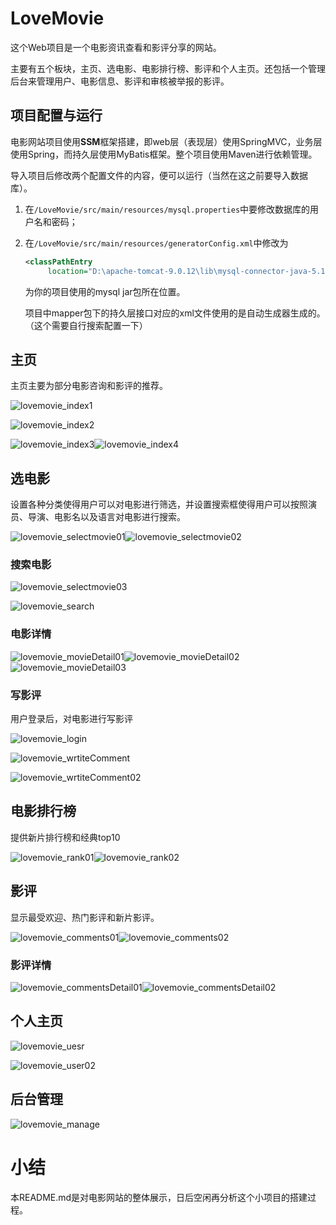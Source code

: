 # LoveMovie

这个Web项目是一个电影资讯查看和影评分享的网站。

主要有五个板块，主页、选电影、电影排行榜、影评和个人主页。还包括一个管理后台来管理用户、电影信息、影评和审核被举报的影评。

## 项目配置与运行

电影网站项目使用**SSM**框架搭建，即web层（表现层）使用SpringMVC，业务层使用Spring，而持久层使用MyBatis框架。整个项目使用Maven进行依赖管理。

导入项目后修改两个配置文件的内容，便可以运行（当然在这之前要导入数据库）。

1. 在`/LoveMovie/src/main/resources/mysql.properties`中要修改数据库的用户名和密码；

2. 在`/LoveMovie/src/main/resources/generatorConfig.xml`中修改为

   ```xml
   <classPathEntry
   		location="D:\apache-tomcat-9.0.12\lib\mysql-connector-java-5.1.36-bin.jar" />
   ```

   为你的项目使用的mysql jar包所在位置。

   项目中mapper包下的持久层接口对应的xml文件使用的是自动生成器生成的。（这个需要自行搜索配置一下）

## 主页

主页主要为部分电影咨询和影评的推荐。

![lovemovie_index1](https://myworld7-cnblog-img.oss-cn-beijing.aliyuncs.com/img/lovemovie_index1.png)

![lovemovie_index2](https://myworld7-cnblog-img.oss-cn-beijing.aliyuncs.com/img/lovemovie_index2.png)

![lovemovie_index3](https://myworld7-cnblog-img.oss-cn-beijing.aliyuncs.com/img/lovemovie_index3.png)![lovemovie_index4](https://myworld7-cnblog-img.oss-cn-beijing.aliyuncs.com/img/lovemovie_index4.png)

## 选电影

设置各种分类使得用户可以对电影进行筛选，并设置搜索框使得用户可以按照演员、导演、电影名以及语言对电影进行搜索。

![lovemovie_selectmovie01](https://myworld7-cnblog-img.oss-cn-beijing.aliyuncs.com/img/lovemovie_selectmovie01.png)![lovemovie_selectmovie02](https://myworld7-cnblog-img.oss-cn-beijing.aliyuncs.com/img/lovemovie_selectmovie02.png)

### 搜索电影

![lovemovie_selectmovie03](https://myworld7-cnblog-img.oss-cn-beijing.aliyuncs.com/img/lovemovie_selectmovie03.png)

![lovemovie_search](https://myworld7-cnblog-img.oss-cn-beijing.aliyuncs.com/img/lovemovie_search.png)

### 电影详情

![lovemovie_movieDetail01](https://myworld7-cnblog-img.oss-cn-beijing.aliyuncs.com/img/lovemovie_movieDetail01.png)![lovemovie_movieDetail02](https://myworld7-cnblog-img.oss-cn-beijing.aliyuncs.com/img/lovemovie_movieDetail02.png)![lovemovie_movieDetail03](https://myworld7-cnblog-img.oss-cn-beijing.aliyuncs.com/img/lovemovie_movieDetail03.png)

### 写影评

用户登录后，对电影进行写影评

![lovemovie_login](https://myworld7-cnblog-img.oss-cn-beijing.aliyuncs.com/img/lovemovie_login.png)

![lovemovie_wrtiteComment](https://myworld7-cnblog-img.oss-cn-beijing.aliyuncs.com/img/lovemovie_wrtiteComment.png)

![lovemovie_wrtiteComment02](https://myworld7-cnblog-img.oss-cn-beijing.aliyuncs.com/img/lovemovie_wrtiteComment02.png)

## 电影排行榜

提供新片排行榜和经典top10

![lovemovie_rank01](https://myworld7-cnblog-img.oss-cn-beijing.aliyuncs.com/img/lovemovie_rank01.png)![lovemovie_rank02](https://myworld7-cnblog-img.oss-cn-beijing.aliyuncs.com/img/lovemovie_rank02.png)

## 影评

显示最受欢迎、热门影评和新片影评。

![lovemovie_comments01](https://myworld7-cnblog-img.oss-cn-beijing.aliyuncs.com/img/lovemovie_comments01.png)![lovemovie_comments02](https://myworld7-cnblog-img.oss-cn-beijing.aliyuncs.com/img/lovemovie_comments02.png)

### 影评详情

![lovemovie_commentsDetail01](https://myworld7-cnblog-img.oss-cn-beijing.aliyuncs.com/img/lovemovie_commentsDetail01.png)![lovemovie_commentsDetail02](https://myworld7-cnblog-img.oss-cn-beijing.aliyuncs.com/img/lovemovie_commentsDetail02.png)

## 个人主页

![lovemovie_uesr](https://myworld7-cnblog-img.oss-cn-beijing.aliyuncs.com/img/lovemovie_uesr.png)

![lovemovie_user02](https://myworld7-cnblog-img.oss-cn-beijing.aliyuncs.com/img/lovemovie_user02.png)

## 后台管理

![lovemovie_manage](https://myworld7-cnblog-img.oss-cn-beijing.aliyuncs.com/img/lovemovie_manage.png)

# 小结

本README.md是对电影网站的整体展示，日后空闲再分析这个小项目的搭建过程。
